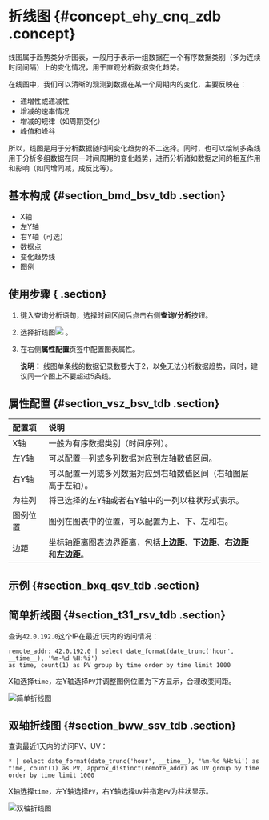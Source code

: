 # 折线图 {#concept_ehy_cnq_zdb .concept}

线图属于趋势类分析图表，一般用于表示一组数据在一个有序数据类别（多为连续时间间隔）上的变化情况，用于直观分析数据变化趋势。

在线图中，我们可以清晰的观测到数据在某一个周期内的变化，主要反映在：

-   递增性或递减性
-   增减的速率情况
-   增减的规律（如周期变化）
-   峰值和峰谷

所以，线图是用于分析数据随时间变化趋势的不二选择。同时，也可以绘制多条线用于分析多组数据在同一时间周期的变化趋势，进而分析诸如数据之间的相互作用和影响（如同增同减，成反比等）。

## 基本构成 {#section_bmd_bsv_tdb .section}

-   X轴
-   左Y轴
-   右Y轴（可选）
-   数据点
-   变化趋势线
-   图例

## 使用步骤 { .section}

1.  键入查询分析语句，选择时间区间后点击右侧**查询/分析**按钮。
2.  选择折线图![](https://cdn.yuque.com/lark/2018/png/60648/1523156829826-207c6d16-5840-4180-9187-70f15b3d391d.png) 。
3.  在右侧**属性配置**页签中配置图表属性。

    **说明：** 线图单条线的数据记录数要大于2，以免无法分析数据趋势，同时，建议同一个图上不要超过5条线。


## 属性配置 {#section_vsz_bsv_tdb .section}

|配置项|说明|
|:--|:-|
|X轴|一般为有序数据类别（时间序列）。|
|左Y轴|可以配置一列或多列数据对应到左轴数值区间。|
|右Y轴|可以配置一列或多列数据对应到右轴数值区间（右轴图层高于左轴）。|
|为柱列|将已选择的左Y轴或者右Y轴中的一列以柱状形式表示。|
|图例位置|图例在图表中的位置，可以配置为上、下、左和右。|
|边距|坐标轴距离图表边界距离，包括**上边距**、**下边距**、**右边距**和**左边距**。|

## 示例 {#section_bxq_qsv_tdb .section}

## 简单折线图 {#section_t31_rsv_tdb .section}

查询`42.0.192.0`这个IP在最近1天内的访问情况：

```
remote_addr: 42.0.192.0 | select date_format(date_trunc('hour', __time__), '%m-%d %H:%i') 
as time, count(1) as PV group by time order by time limit 1000
```

X轴选择`time`，左Y轴选择`PV`并调整图例位置为下方显示，合理改变间距。

![](images/5709_zh-CN.png "简单折线图")

## 双轴折线图 {#section_bww_ssv_tdb .section}

查询最近1天内的访问PV、UV：

```
* | select date_format(date_trunc('hour', __time__), '%m-%d %H:%i') as time, count(1) as PV, approx_distinct(remote_addr) as UV group by time order by time limit 1000
```

X轴选择`time`，左Y轴选择`PV`，右Y轴选择`UV`并指定`PV`为柱状显示。

![](images/5710_zh-CN.png "双轴折线图")

